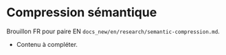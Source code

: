 # Compression sémantique

Brouillon FR pour paire EN `docs_new/en/research/semantic-compression.md`.

- Contenu à compléter.
